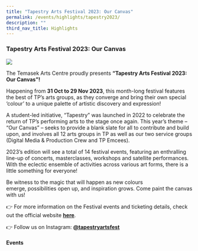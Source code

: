 ```yaml
---
title: "Tapestry Arts Festival 2023: Our Canvas"
permalink: /events/highlights/tapestry2023/
description: ""
third_nav_title: Highlights
---
```

### **Tapestry Arts Festival 2023: Our Canvas**

![](/images/homepage-images/1(main).png)

The Temasek Arts Centre proudly presents **“Tapestry Arts Festival 2023: Our Canvas”!** 

Happening from **31 Oct to 29 Nov 2023**, this month-long festival features the best of TP’s arts groups, as they converge and bring their own special ‘colour’ to a unique palette of artistic discovery and expression! 

A student-led initiative, “Tapestry” was launched in 2022 to celebrate the return of TP’s performing arts to the stage once again. This year’s theme – “Our Canvas” – seeks to provide a blank slate for all to contribute and build upon, and involves all 12 arts groups in TP as well as our two service groups (Digital Media & Production Crew and TP Emcees). 

2023’s edition will see a total of 14 festival events, featuring an enthralling line-up of concerts, masterclasses, workshops and satellite performances. With the eclectic ensemble of activities across various art forms, there is a little something for everyone! 

Be witness to the magic that will happen as new colours emerge, possibilities open up, and inspiration grows. Come paint the canvas with us! 

👉 For more information on the Festival events and ticketing details, check out the official website [**here**](https://tapestryartsfestiv.wixsite.com/tapestry).

👉 Follow us on Instagram: [**@tapestryartsfest**](https://www.instagram.com/tapestryartsfest/)

#### **Events**

